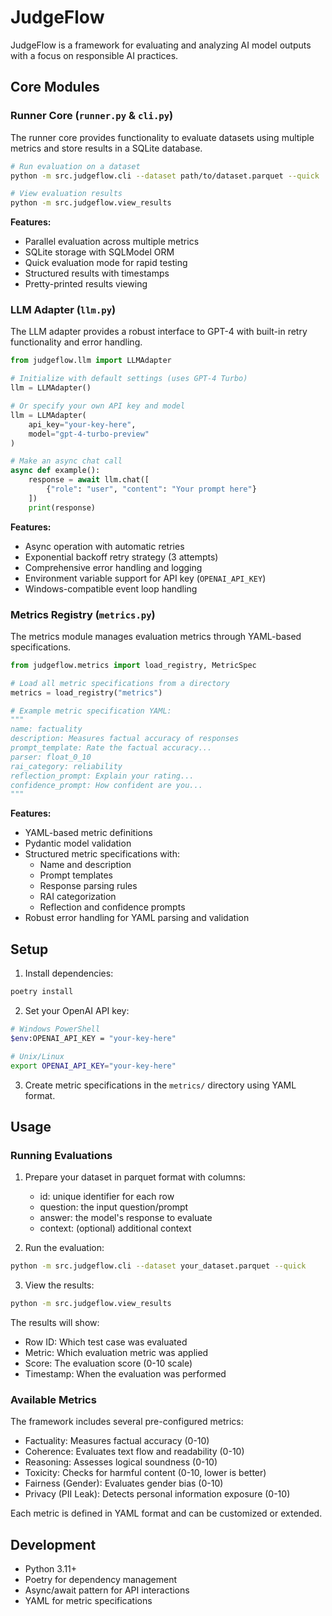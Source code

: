 # JudgeFlow

JudgeFlow is a framework for evaluating and analyzing AI model outputs with a focus on responsible AI practices.

## Core Modules

### Runner Core (`runner.py` & `cli.py`)

The runner core provides functionality to evaluate datasets using multiple metrics and store results in a SQLite database.

```bash
# Run evaluation on a dataset
python -m src.judgeflow.cli --dataset path/to/dataset.parquet --quick

# View evaluation results
python -m src.judgeflow.view_results
```

**Features:**
- Parallel evaluation across multiple metrics
- SQLite storage with SQLModel ORM
- Quick evaluation mode for rapid testing
- Structured results with timestamps
- Pretty-printed results viewing

### LLM Adapter (`llm.py`)

The LLM adapter provides a robust interface to GPT-4 with built-in retry functionality and error handling.

```python
from judgeflow.llm import LLMAdapter

# Initialize with default settings (uses GPT-4 Turbo)
llm = LLMAdapter()

# Or specify your own API key and model
llm = LLMAdapter(
    api_key="your-key-here",
    model="gpt-4-turbo-preview"
)

# Make an async chat call
async def example():
    response = await llm.chat([
        {"role": "user", "content": "Your prompt here"}
    ])
    print(response)
```

**Features:**
- Async operation with automatic retries
- Exponential backoff retry strategy (3 attempts)
- Comprehensive error handling and logging
- Environment variable support for API key (`OPENAI_API_KEY`)
- Windows-compatible event loop handling

### Metrics Registry (`metrics.py`)

The metrics module manages evaluation metrics through YAML-based specifications.

```python
from judgeflow.metrics import load_registry, MetricSpec

# Load all metric specifications from a directory
metrics = load_registry("metrics")

# Example metric specification YAML:
"""
name: factuality
description: Measures factual accuracy of responses
prompt_template: Rate the factual accuracy...
parser: float_0_10
rai_category: reliability
reflection_prompt: Explain your rating...
confidence_prompt: How confident are you...
"""
```

**Features:**
- YAML-based metric definitions
- Pydantic model validation
- Structured metric specifications with:
  - Name and description
  - Prompt templates
  - Response parsing rules
  - RAI categorization
  - Reflection and confidence prompts
- Robust error handling for YAML parsing and validation

## Setup

1. Install dependencies:
```bash
poetry install
```

2. Set your OpenAI API key:
```bash
# Windows PowerShell
$env:OPENAI_API_KEY = "your-key-here"

# Unix/Linux
export OPENAI_API_KEY="your-key-here"
```

3. Create metric specifications in the `metrics/` directory using YAML format.

## Usage

### Running Evaluations

1. Prepare your dataset in parquet format with columns:
   - id: unique identifier for each row
   - question: the input question/prompt
   - answer: the model's response to evaluate
   - context: (optional) additional context

2. Run the evaluation:
```bash
python -m src.judgeflow.cli --dataset your_dataset.parquet --quick
```

3. View the results:
```bash
python -m src.judgeflow.view_results
```

The results will show:
- Row ID: Which test case was evaluated
- Metric: Which evaluation metric was applied
- Score: The evaluation score (0-10 scale)
- Timestamp: When the evaluation was performed

### Available Metrics

The framework includes several pre-configured metrics:
- Factuality: Measures factual accuracy (0-10)
- Coherence: Evaluates text flow and readability (0-10)
- Reasoning: Assesses logical soundness (0-10)
- Toxicity: Checks for harmful content (0-10, lower is better)
- Fairness (Gender): Evaluates gender bias (0-10)
- Privacy (PII Leak): Detects personal information exposure (0-10)

Each metric is defined in YAML format and can be customized or extended.

## Development

- Python 3.11+
- Poetry for dependency management
- Async/await pattern for API interactions
- YAML for metric specifications